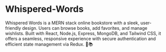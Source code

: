 # Whispered-Words
Whispered Words is a MERN stack online bookstore with a sleek, user-friendly design. Users can browse books, add favorites, and manage wishlists. Built with React, Node.js, Express, MongoDB, and Tailwind CSS, it offers a seamless, responsive experience with secure authentication and efficient state management via Redux. 🚀📚
